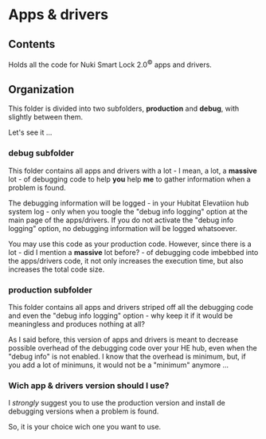 # Apps & drivers

## Contents

Holds all the code for Nuki Smart Lock 2.0<sup>&copy;</sup> apps and drivers.

## Organization

This folder is divided into two subfolders, **production** and **debug**, with slightly between them.

Let's see it ...

### debug subfolder

This folder contains all apps and drivers with a lot - I mean, a lot, a **massive** lot - of debugging code to help **you** help **me** to gather information when a problem is found.

The debugging information will be logged - in your Hubitat Elevatiion hub system log - only when you toogle the "debug info logging" option at the main page of the apps/drivers. If you do not activate the "debug info logging" option, no debugging information will be logged whatsoever.

You may use this code as your production code. However, since there is a lot - did I mention a **massive** lot before? - of debugging code imbebbed into the apps/drivers code, it not only increases the execution time, but also increases the total code size.

### production subfolder

This folder contains all apps and drivers striped off all the debugging code and even the "debug info logging" option - why keep it if it would be meaningless and produces nothing at all?

As I said before, this version of apps and drivers is meant to decrease possible overhead of the debugging code over your HE hub, even when the "debug info" is not enabled. I know that the overhead is minimum, but, if you add a lot of minimuns, it would not be a "minimum" anymore ...

### Wich app & drivers version should I use?

I *strongly* suggest you to use the production version and install de debugging versions when a problem is found.

So, it is your choice wich one you want to use.

